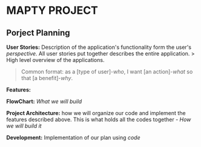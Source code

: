# MAPTY PROJECT

## Porject Planning

**User Stories:** Description of the application's functionality form the user's _perspective_. All user stories put together describes the entire application. > High level overview of the applications.

> Common format: as a [type of user]-_who_, I want [an action]-_what_ so that [a benefit]-_why_.

**Features:**

**FlowChart:** _What we will build_

**Project Architecture:** how we will organize our code and implement the features described above. This is what holds all the codes together - _How we will build it_

**Development:** Implementation of our plan using _code_
